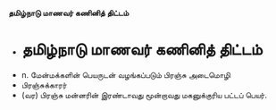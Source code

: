 **தமிழ்நாடு மாணவர் கணினித் திட்டம்**
- # தமிழ்நாடு மாணவர் கணினித் திட்டம்
- n. மேன்மக்களின் பெயருடன் வழங்கப்படும் பிரஞ்சு அடைமொழி
- பிரஞ்சுக்காரர்
- (வர) பிரஞ்சு மன்னரின் இரண்டாவது மூன்றாவது மகனுக்குரிய பட்டப் பெயர்.

